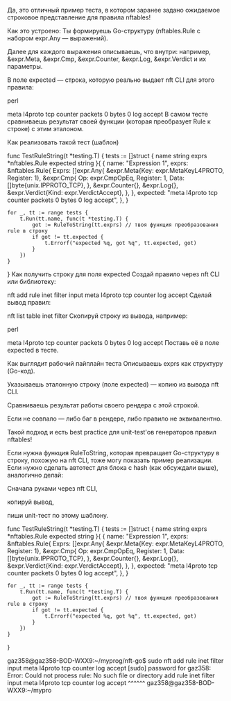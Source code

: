 Да, это отличный пример теста, в котором заранее задано ожидаемое строковое представление для правила nftables!

Как это устроено:
Ты формируешь Go-структуру (nftables.Rule с набором expr.Any — выражений).

Далее для каждого выражения описываешь, что внутри: например, &expr.Meta, &expr.Cmp, &expr.Counter, &expr.Log, &expr.Verdict и их параметры.

В поле expected — строка, которую реально выдает nft CLI для этого правила:

perl

meta l4proto tcp counter packets 0 bytes 0 log accept
В самом тесте сравниваешь результат своей функции (которая преобразует Rule к строке) с этим эталоном.

Как реализовать такой тест (шаблон)

func TestRuleString(t *testing.T) {
    tests := []struct {
        name     string
        exprs    *nftables.Rule
        expected string
    }{
        {
            name: "Expression 1",
            exprs: &nftables.Rule{
                Exprs: []expr.Any{
                    &expr.Meta{Key: expr.MetaKeyL4PROTO, Register: 1},
                    &expr.Cmp{
                        Op:      expr.CmpOpEq,
                        Register: 1,
                        Data:    []byte{unix.IPPROTO_TCP},
                    },
                    &expr.Counter{},
                    &expr.Log{},
                    &expr.Verdict{Kind: expr.VerdictAccept},
                },
            },
            expected: "meta l4proto tcp counter packets 0 bytes 0 log accept",
        },
    }

    for _, tt := range tests {
        t.Run(tt.name, func(t *testing.T) {
            got := RuleToString(tt.exprs) // твоя функция преобразования rule в строку
            if got != tt.expected {
                t.Errorf("expected %q, got %q", tt.expected, got)
            }
        })
    }
}
Как получить строку для поля expected
Создай правило через nft CLI или библиотеку:


nft add rule inet filter input meta l4proto tcp counter log accept
Сделай вывод правил:


nft list table inet filter
Скопируй строку из вывода, например:

perl

meta l4proto tcp counter packets 0 bytes 0 log accept
Поставь её в поле expected в тесте.

Как выглядит рабочий пайплайн теста
Описываешь exprs как структуру (Go-код).

Указываешь эталонную строку (поле expected) — копию из вывода nft CLI.

Сравниваешь результат работы своего рендера с этой строкой.

Если не совпало — либо баг в рендере, либо правило не эквивалентно.

Такой подход и есть best practice для unit-test'ов генераторов правил nftables!

Если нужна функция RuleToString, которая превращает Go-структуру в строку, похожую на nft CLI, тоже могу показать пример реализации.
Если нужно сделать автотест для блока с hash (как обсуждали выше), аналогично делай:

Сначала руками через nft CLI,

копируй вывод,

пиши unit-тест по этому шаблону.

func TestRuleString(t *testing.T) {
    tests := []struct {
        name     string
        exprs    *nftables.Rule
        expected string
    }{
        {
            name: "Expression 1",
            exprs: &nftables.Rule{
                Exprs: []expr.Any{
                    &expr.Meta{Key: expr.MetaKeyL4PROTO, Register: 1},
                    &expr.Cmp{
                        Op:      expr.CmpOpEq,
                        Register: 1,
                        Data:    []byte{unix.IPPROTO_TCP},
                    },
                    &expr.Counter{},
                    &expr.Log{},
                    &expr.Verdict{Kind: expr.VerdictAccept},
                },
            },
            expected: "meta l4proto tcp counter packets 0 bytes 0 log accept",
        },
    }

    for _, tt := range tests {
        t.Run(tt.name, func(t *testing.T) {
            got := RuleToString(tt.exprs) // твоя функция преобразования rule в строку
            if got != tt.expected {
                t.Errorf("expected %q, got %q", tt.expected, got)
            }
        })
    }
}


gaz358@gaz358-BOD-WXX9:~/myprog/nft-go$ sudo nft add rule inet filter input meta l4proto tcp counter log accept
[sudo] password for gaz358: 
Error: Could not process rule: No such file or directory
add rule inet filter input meta l4proto tcp counter log accept
              ^^^^^^
gaz358@gaz358-BOD-WXX9:~/mypro






